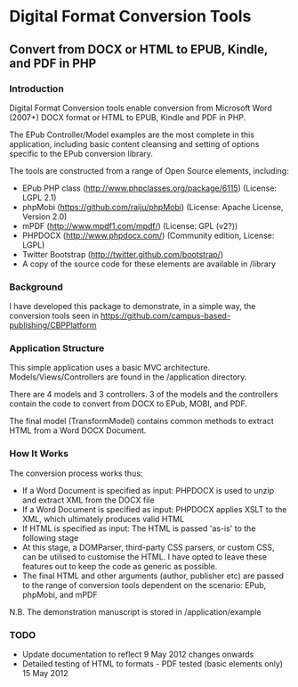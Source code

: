 # Digital Format Conversion Tools 
## Convert from DOCX or HTML to EPUB, Kindle, and PDF in PHP

### Introduction
Digital Format Conversion tools enable conversion from Microsoft Word (2007+) DOCX format or HTML to EPUB, Kindle and PDF in PHP.

The EPub Controller/Model examples are the most complete in this application, including basic content cleansing and setting of options specific to the EPub conversion library.

The tools are constructed from a range of Open Source elements, including:

* EPub PHP class (http://www.phpclasses.org/package/6115) (License: LGPL 2.1)
* phpMobi (https://github.com/raiju/phpMobi) (License: Apache License, Version 2.0)
* mPDF (http://www.mpdf1.com/mpdf/) (License: GPL (v2?))
* PHPDOCX (http://www.phpdocx.com/) (Community edition, License: LGPL)
* Twitter Bootstrap (http://twitter.github.com/bootstrap/)
* A copy of the source code for these elements are available in /library

### Background
I have developed this package to demonstrate, in a simple way, the conversion tools seen in https://github.com/campus-based-publishing/CBPPlatform

### Application Structure
This simple application uses a basic MVC architecture. Models/Views/Controllers are found in the /application directory.

There are 4 models and 3 controllers. 3 of the models and the controllers contain the code to convert from DOCX to EPub, MOBI, and PDF.

The final model (TransformModel) contains common methods to extract HTML from a Word DOCX Document.

### How It Works
The conversion process works thus:

* If a Word Document is specified as input: PHPDOCX is used to unzip and extract XML from the DOCX file
* If a Word Document is specified as input: PHPDOCX applies XSLT to the XML, which ultimately produces valid HTML
* If HTML is specified as input: The HTML is passed 'as-is' to the following stage
* At this stage, a DOMParser, third-party CSS parsers, or custom CSS, can be utilised to customise the HTML. I have opted to leave these features out to keep the code as generic as possible.
* The final HTML and other arguments (author, publisher etc) are passed to the range of conversion tools dependent on the scenario: EPub, phpMobi, and mPDF

N.B. The demonstration manuscript is stored in /application/example

### TODO
* Update documentation to reflect 9 May 2012 changes onwards
* Detailed testing of HTML to formats - PDF tested (basic elements only) 15 May 2012
